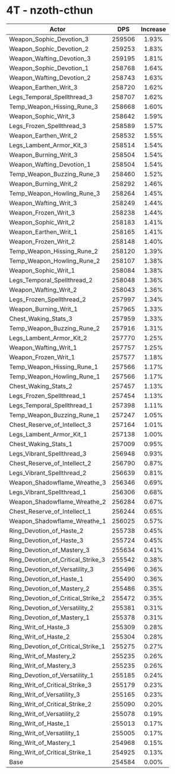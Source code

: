 # 4T - nzoth-cthun
| Actor | DPS | Increase |
|---|:---:|:---:|
|Weapon_Sophic_Devotion_3|259506|1.93%|
|Weapon_Sophic_Devotion_2|259253|1.83%|
|Weapon_Wafting_Devotion_3|259195|1.81%|
|Weapon_Sophic_Devotion_1|258768|1.64%|
|Weapon_Wafting_Devotion_2|258743|1.63%|
|Weapon_Earthen_Writ_3|258720|1.62%|
|Legs_Temporal_Spellthread_3|258707|1.62%|
|Temp_Weapon_Hissing_Rune_3|258668|1.60%|
|Weapon_Sophic_Writ_3|258642|1.59%|
|Legs_Frozen_Spellthread_3|258589|1.57%|
|Weapon_Earthen_Writ_2|258532|1.55%|
|Legs_Lambent_Armor_Kit_3|258514|1.54%|
|Weapon_Burning_Writ_3|258504|1.54%|
|Weapon_Wafting_Devotion_1|258504|1.54%|
|Temp_Weapon_Buzzing_Rune_3|258460|1.52%|
|Weapon_Burning_Writ_2|258292|1.46%|
|Temp_Weapon_Howling_Rune_3|258264|1.45%|
|Weapon_Wafting_Writ_3|258249|1.44%|
|Weapon_Frozen_Writ_3|258238|1.44%|
|Weapon_Sophic_Writ_2|258183|1.41%|
|Weapon_Earthen_Writ_1|258165|1.41%|
|Weapon_Frozen_Writ_2|258148|1.40%|
|Temp_Weapon_Hissing_Rune_2|258120|1.39%|
|Temp_Weapon_Howling_Rune_2|258107|1.38%|
|Weapon_Sophic_Writ_1|258084|1.38%|
|Legs_Temporal_Spellthread_2|258048|1.36%|
|Weapon_Wafting_Writ_2|258043|1.36%|
|Legs_Frozen_Spellthread_2|257997|1.34%|
|Weapon_Burning_Writ_1|257965|1.33%|
|Chest_Waking_Stats_3|257959|1.33%|
|Temp_Weapon_Buzzing_Rune_2|257916|1.31%|
|Legs_Lambent_Armor_Kit_2|257770|1.25%|
|Weapon_Wafting_Writ_1|257757|1.25%|
|Weapon_Frozen_Writ_1|257577|1.18%|
|Temp_Weapon_Hissing_Rune_1|257566|1.17%|
|Temp_Weapon_Howling_Rune_1|257566|1.17%|
|Chest_Waking_Stats_2|257457|1.13%|
|Legs_Frozen_Spellthread_1|257454|1.13%|
|Legs_Temporal_Spellthread_1|257398|1.11%|
|Temp_Weapon_Buzzing_Rune_1|257247|1.05%|
|Chest_Reserve_of_Intellect_3|257164|1.01%|
|Legs_Lambent_Armor_Kit_1|257138|1.00%|
|Chest_Waking_Stats_1|257009|0.95%|
|Legs_Vibrant_Spellthread_3|256948|0.93%|
|Chest_Reserve_of_Intellect_2|256790|0.87%|
|Legs_Vibrant_Spellthread_2|256639|0.81%|
|Weapon_Shadowflame_Wreathe_3|256346|0.69%|
|Legs_Vibrant_Spellthread_1|256306|0.68%|
|Weapon_Shadowflame_Wreathe_2|256284|0.67%|
|Chest_Reserve_of_Intellect_1|256244|0.65%|
|Weapon_Shadowflame_Wreathe_1|256025|0.57%|
|Ring_Devotion_of_Haste_2|255738|0.45%|
|Ring_Devotion_of_Haste_3|255724|0.45%|
|Ring_Devotion_of_Mastery_3|255634|0.41%|
|Ring_Devotion_of_Critical_Strike_3|255542|0.38%|
|Ring_Devotion_of_Versatility_3|255496|0.36%|
|Ring_Devotion_of_Haste_1|255490|0.36%|
|Ring_Devotion_of_Mastery_2|255486|0.35%|
|Ring_Devotion_of_Critical_Strike_2|255472|0.35%|
|Ring_Devotion_of_Versatility_2|255381|0.31%|
|Ring_Devotion_of_Mastery_1|255378|0.31%|
|Ring_Writ_of_Haste_3|255309|0.28%|
|Ring_Writ_of_Haste_2|255304|0.28%|
|Ring_Devotion_of_Critical_Strike_1|255275|0.27%|
|Ring_Writ_of_Mastery_2|255235|0.26%|
|Ring_Writ_of_Mastery_3|255235|0.26%|
|Ring_Devotion_of_Versatility_1|255185|0.24%|
|Ring_Writ_of_Critical_Strike_3|255179|0.23%|
|Ring_Writ_of_Versatility_3|255165|0.23%|
|Ring_Writ_of_Critical_Strike_2|255090|0.20%|
|Ring_Writ_of_Versatility_2|255078|0.19%|
|Ring_Writ_of_Haste_1|255013|0.17%|
|Ring_Writ_of_Versatility_1|255005|0.17%|
|Ring_Writ_of_Mastery_1|254968|0.15%|
|Ring_Writ_of_Critical_Strike_1|254925|0.13%|
|Base|254584|0.00%|
